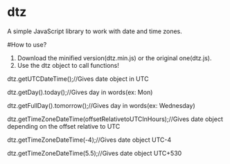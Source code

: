 # dtz
A simple JavaScript library to work with date and time zones.

#How to use?
1. Download the minified version(dtz.min.js) or the original one(dtz.js).
2. Use the dtz object to call functions!

dtz.getUTCDateTime();//Gives date object in UTC

dtz.getDay().today();//Gives day in words(ex: Mon)

dtz.getFullDay().tomorrow();//Gives day in words(ex: Wednesday)

dtz.getTimeZoneDateTime(offsetRelativetoUTCInHours);//Gives date object depending on the offset relative to UTC

dtz.getTimeZoneDateTime(-4);//Gives date object UTC-4

dtz.getTimeZoneDateTime(5.5);//Gives date object UTC+530
